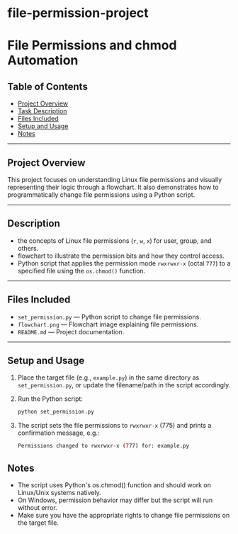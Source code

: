 # file-permission-project
# File Permissions and chmod Automation

## Table of Contents
- [Project Overview](#project-overview)  
- [Task Description](#task-description)  
- [Files Included](#files-included)  
- [Setup and Usage](#setup-and-usage)  
- [Notes](#notes)  

---

## Project Overview
This project focuses on understanding Linux file permissions and visually representing their logic through a flowchart. It also demonstrates how to programmatically change file permissions using a Python script.

---

## Description
-  the concepts of Linux file permissions (`r`, `w`, `x`) for user, group, and others.  
-  flowchart to illustrate the permission bits and how they control access.  
-  Python script that applies the permission mode `rwxrwxr-x` (octal `777`) to a specified file using the `os.chmod()` function.

---

## Files Included
- `set_permission.py` — Python script to change file permissions.  
- `flowchart.png` — Flowchart image explaining file permissions.  
- `README.md` — Project documentation.

---

## Setup and Usage

1. Place the target file (e.g., `example.py`) in the same directory as `set_permission.py`, or update the filename/path in the script accordingly.

2. Run the Python script:
   ```bash
   python set_permission.py

3. The script sets the file permissions to `rwxrwxr-x` (775) and prints a confirmation message, e.g.:
   ```bash
   Permissions changed to rwxrwxr-x (777) for: example.py
   ```
## Notes

- The script uses Python's os.chmod() function and should work on Linux/Unix systems natively.
- On Windows, permission behavior may differ but the script will run without error.
- Make sure you have the appropriate rights to change file permissions on the target file.
